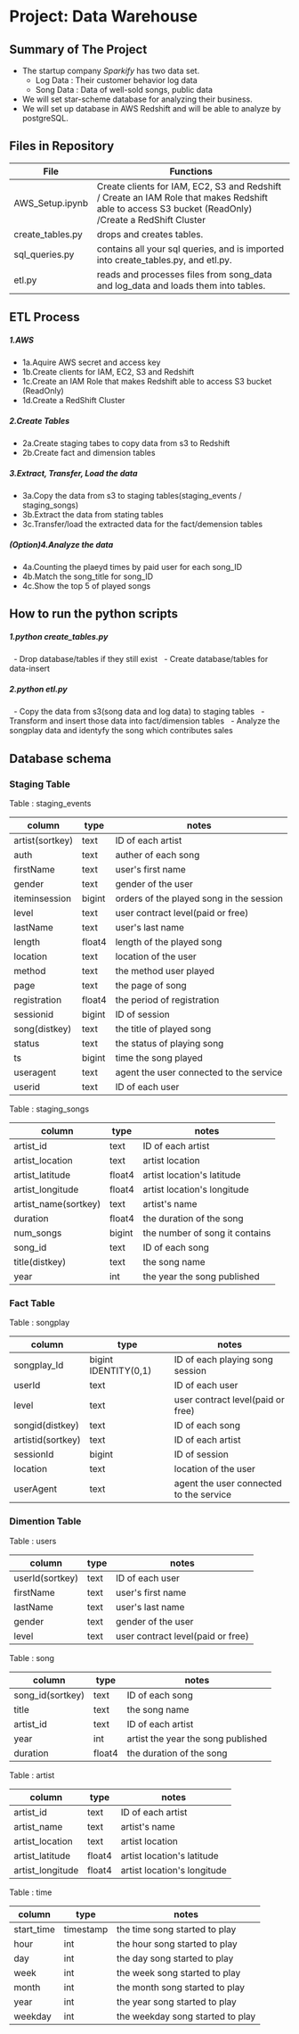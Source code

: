 # Project: Data Warehouse

## Summary of The Project
  - The startup company *Sparkify* has two data set.
    - Log Data : Their customer behavior log data 
    - Song Data : Data of well-sold songs, public data
  - We will set star-scheme database for analyzing their business.
  - We will set up database in AWS Redshift and will be able to analyze by postgreSQL.

## Files in Repository
File | Functions
------------ | -------------
AWS_Setup.ipynb | Create clients for IAM, EC2, S3 and Redshift / Create an IAM Role that makes Redshift able to access S3 bucket (ReadOnly) /Create a RedShift Cluster
create_tables.py | drops and creates tables.
sql_queries.py  |   contains all your sql queries, and is imported into create_tables.py, and etl.py.
etl.py | reads and processes files from song_data and log_data and loads them into tables.



## ETL Process

##### 1.AWS
  - 1a.Aquire AWS secret and access key
  - 1b.Create clients for IAM, EC2, S3 and Redshift
  - 1c.Create an IAM Role that makes Redshift able to access S3 bucket (ReadOnly)
  - 1d.Create a RedShift Cluster

##### 2.Create Tables
  - 2a.Create staging tabes to copy data from s3 to Redshift
  - 2b.Create fact and dimension tables

##### 3.Extract, Transfer, Load the data
  - 3a.Copy the data from s3 to staging tables(staging_events / staging_songs)
  - 3b.Extract the data from stating tables
  - 3c.Transfer/load the extracted data for the fact/demension tables

#####  (Option)4.Analyze the data
  - 4a.Counting the plaeyd times by paid user for each song_ID
  - 4b.Match the song_title for song_ID
  - 4c.Show the top 5 of played songs


## How to run the python scripts

#####  1.python create_tables.py
  - Drop database/tables if they still exist
  - Create database/tables for data-insert

#####  2.python etl.py
  - Copy the data from s3(song data and log data) to staging tables
  - Transform and insert those data into fact/dimension tables
  - Analyze the songplay data and identyfy the song which contributes sales


## Database schema

### Staging Table

Table : staging_events


column | type | notes
------------ | ------------- | -------------
artist(sortkey) | text | ID of each artist
auth | text | auther of each song
firstName | text | user's first name
gender | text | gender of the user
iteminsession | bigint | orders of the played song in the session
level | text | user contract level(paid or free)
lastName | text | user's last name
length | float4 | length of the played song
location | text | location of the user
method | text | the method user played
page | text | the page of song
registration | float4 | the period of registration
sessionid | bigint | ID of session
song(distkey) | text | the title of played song
status | text | the status of playing song
ts | bigint | time the song played
useragent | text | agent the user connected to the service
userid | text | ID of each user



Table : staging_songs

column | type | notes
------------ | ------------- | -------------
artist_id| text | ID of each artist
artist_location | text | artist location 
artist_latitude | float4 | artist location's latitude
artist_longitude | float4 | artist location's longitude
artist_name(sortkey) | text | artist's name
duration | float4 | the duration of the song 
num_songs | bigint | the number of song it contains
song_id | text | ID of each song 
title(distkey) | text | the song name 
year  | int | the year the song published


### Fact Table

Table : songplay

column | type | notes
------------ | ------------- | -------------
songplay_Id | bigint IDENTITY(0,1) | ID of each playing song session
userId | text | ID of each user
level | text | user contract level(paid or free)
songid(distkey) | text | ID of each song
artistid(sortkey)  | text | ID of each artist
sessionId | bigint | ID of session
location | text | location of the user
userAgent | text | agent the user connected to the service


### Dimention Table

Table : users

column | type | notes
------------ | ------------- | -------------
userId(sortkey) | text | ID of each user
firstName | text | user's first name
lastName | text | user's last name
gender | text | gender of the user
level | text | user contract level(paid or free)


Table : song

column | type | notes
------------ | ------------- | -------------
song_id(sortkey) | text | ID of each song
title | text | the song name
artist_id | text | ID of each artist
year | int | artist the year the song published
duration | float4 | the duration of the song


Table : artist

column | type | notes
------------ | ------------- | -------------
artist_id | text | ID of each artist
artist_name | text | artist's name
artist_location | text | artist location
artist_latitude | float4 | artist location's latitude
artist_longitude | float4 | artist location's longitude


Table : time

column | type | notes
------------ | ------------- | -------------
start_time | timestamp | the time song started to play
hour | int | the hour song started to play
day | int | the day song started to play
week | int | the week song started to play
month | int | the month song started to play
year | int | the year song started to play
weekday | int | the weekday song started to play
